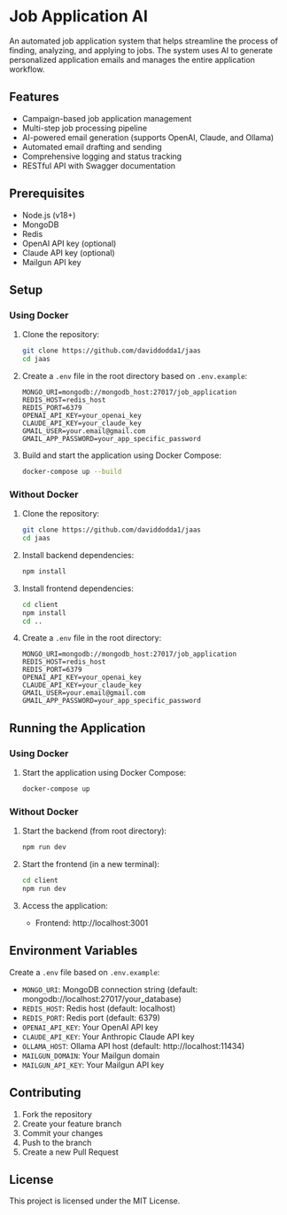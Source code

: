 # Job Application AI

An automated job application system that helps streamline the process of finding, analyzing, and applying to jobs. The system uses AI to generate personalized application emails and manages the entire application workflow.

## Features

- Campaign-based job application management
- Multi-step job processing pipeline
- AI-powered email generation (supports OpenAI, Claude, and Ollama)
- Automated email drafting and sending
- Comprehensive logging and status tracking
- RESTful API with Swagger documentation

## Prerequisites

- Node.js (v18+)
- MongoDB
- Redis
- OpenAI API key (optional)
- Claude API key (optional)
- Mailgun API key

## Setup

### Using Docker

1. Clone the repository:

   ```bash
   git clone https://github.com/daviddodda1/jaas
   cd jaas
   ```

2. Create a `.env` file in the root directory based on `.env.example`:

   ```
   MONGO_URI=mongodb://mongodb_host:27017/job_application
   REDIS_HOST=redis_host
   REDIS_PORT=6379
   OPENAI_API_KEY=your_openai_key
   CLAUDE_API_KEY=your_claude_key
   GMAIL_USER=your.email@gmail.com
   GMAIL_APP_PASSWORD=your_app_specific_password
   ```

3. Build and start the application using Docker Compose:
   ```bash
   docker-compose up --build
   ```

### Without Docker

1. Clone the repository:

   ```bash
   git clone https://github.com/daviddodda1/jaas
   cd jaas
   ```

2. Install backend dependencies:

   ```bash
   npm install
   ```

3. Install frontend dependencies:

   ```bash
   cd client
   npm install
   cd ..
   ```

4. Create a `.env` file in the root directory:

   ```
   MONGO_URI=mongodb://mongodb_host:27017/job_application
   REDIS_HOST=redis_host
   REDIS_PORT=6379
   OPENAI_API_KEY=your_openai_key
   CLAUDE_API_KEY=your_claude_key
   GMAIL_USER=your.email@gmail.com
   GMAIL_APP_PASSWORD=your_app_specific_password
   ```

## Running the Application

### Using Docker

1. Start the application using Docker Compose:
   ```bash
   docker-compose up
   ```

### Without Docker

1. Start the backend (from root directory):

   ```bash
   npm run dev
   ```

2. Start the frontend (in a new terminal):

   ```bash
   cd client
   npm run dev
   ```

3. Access the application:
   - Frontend: http://localhost:3001

## Environment Variables

Create a `.env` file based on `.env.example`:

- `MONGO_URI`: MongoDB connection string (default: mongodb://localhost:27017/your_database)
- `REDIS_HOST`: Redis host (default: localhost)
- `REDIS_PORT`: Redis port (default: 6379)
- `OPENAI_API_KEY`: Your OpenAI API key
- `CLAUDE_API_KEY`: Your Anthropic Claude API key
- `OLLAMA_HOST`: Ollama API host (default: http://localhost:11434)
- `MAILGUN_DOMAIN`: Your Mailgun domain
- `MAILGUN_API_KEY`: Your Mailgun API key

## Contributing

1. Fork the repository
2. Create your feature branch
3. Commit your changes
4. Push to the branch
5. Create a new Pull Request

## License

This project is licensed under the MIT License.

